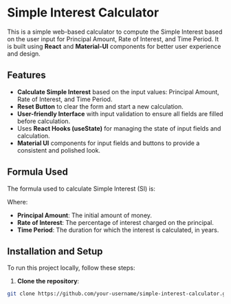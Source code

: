 # Simple Interest Calculator

This is a simple web-based calculator to compute the Simple Interest based on the user input for Principal Amount, Rate of Interest, and Time Period. It is built using **React** and **Material-UI** components for better user experience and design.

## Features

- **Calculate Simple Interest** based on the input values: Principal Amount, Rate of Interest, and Time Period.
- **Reset Button** to clear the form and start a new calculation.
- **User-friendly Interface** with input validation to ensure all fields are filled before calculation.
- Uses **React Hooks (useState)** for managing the state of input fields and calculation.
- **Material UI** components for input fields and buttons to provide a consistent and polished look.

## Formula Used

The formula used to calculate Simple Interest (SI) is:


Where:
- **Principal Amount**: The initial amount of money.
- **Rate of Interest**: The percentage of interest charged on the principal.
- **Time Period**: The duration for which the interest is calculated, in years.

## Installation and Setup

To run this project locally, follow these steps:

1. **Clone the repository**:

```bash
git clone https://github.com/your-username/simple-interest-calculator.git
